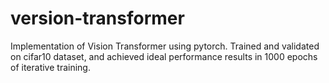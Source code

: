 # version-transformer
Implementation of Vision Transformer using pytorch. Trained and validated on cifar10 dataset, and achieved ideal performance results in 1000 epochs of iterative training.
